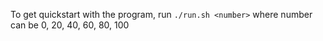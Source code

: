 To get quickstart with the program, run `./run.sh <number>` where number can be 0, 20, 40, 60, 80, 100
